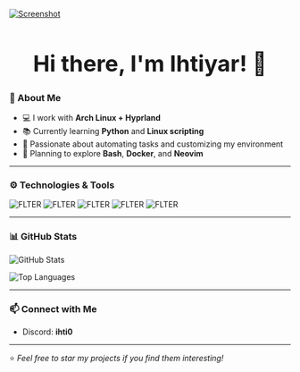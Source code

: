 [![Screenshot](https://i.imgur.com/VZOymIf.png)](https://github.com/IhTiYaR0)

<h1 align="center" style="font-size: 40px; font-weight: bold;">Hi there, I'm Ihtiyar! 👋</h1>



### 🚀 About Me

- 💻 I work with **Arch Linux + Hyprland**
- 📚 Currently learning **Python** and **Linux scripting**
- 🎯 Passionate about automating tasks and customizing my environment
- 🌱 Planning to explore **Bash**, **Docker**, and **Neovim**

---

### ⚙️ Technologies & Tools

![FLTER](https://img.shields.io/badge/Linux-black?style=for-the-badge&logo=Linux)
![FLTER](https://img.shields.io/badge/Arch-black?style=for-the-badge&logo=ArchLinux)
![FLTER](https://img.shields.io/badge/Python-black?style=for-the-badge&logo=Python&logoColor=yellow)
![FLTER](https://img.shields.io/badge/Git-black?style=for-the-badge&logo=Git)
![FLTER](https://img.shields.io/badge/GitHub-black?style=for-the-badge&logo=github)

---

### 📊 GitHub Stats

<p>
  <img src="https://github-readme-stats.vercel.app/api?username=IhTiYaR0&show_icons=true&theme=tokyonight&hide_border=true" alt="GitHub Stats" />

<p>
  <img src="https://github-readme-stats.vercel.app/api/top-langs/?username=IhTiYaR0&layout=compact&theme=tokyonight&hide_border=true" alt="Top Languages" />
</p>


---


### 📫 Connect with Me

- Discord: **ihti0**
<!-- - YouTube: [My Channel](https://www.youtube.com/@your_link)
- Telegram: [@your_link](https://t.me/your_link) -->

---

⭐️ _Feel free to star my projects if you find them interesting!_  